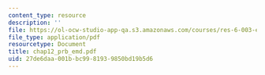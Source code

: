 ```yaml
---
content_type: resource
description: ''
file: https://ol-ocw-studio-app-qa.s3.amazonaws.com/courses/res-6-003-electromechanical-dynamics-spring-2009/27de6daa001bbc9981939850bd19b5d6_chap12_prb_emd.pdf
file_type: application/pdf
resourcetype: Document
title: chap12_prb_emd.pdf
uid: 27de6daa-001b-bc99-8193-9850bd19b5d6
---
```

